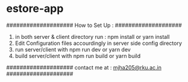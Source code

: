 # estore-app

####################
How to Set Up :
####################

1. in both server & client directory run : npm install or yarn install
2. Edit Configuration files accourdingly in server side config directory
3. run server/client with npm run dev or yarn dev
4. build server/client with npm run build or yarn build

####################
contact me at : mjha205@rku.ac.in
####################
